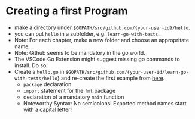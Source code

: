 # Creating a first Program

* make a directory under `$GOPATH/src/github.com/{your-user-id}/hello`.
* you can put `hello` in a subfolder, e.g. `learn-go-with-tests`.
* Note: For each chapter, make a new folder and choose an appropritate name.
* Note: Github seems to be mandatory in the go world.
* The VSCode Go Extension might suggest missing go commands to install. Do so.
* Create a `hello.go` in `$GOPATH/src/github.com/{your-user-id/learn-go-with-tests/hello`} and re-create the first example from [here](https://quii.gitbook.io/learn-go-with-tests/go-fundamentals/hello-world).
  * `package` declaration
  * `import` statement for the `fmt` package
  * declaration of a mandatory `main` function
  * Noteworthy Syntax: No semicolons! Exported method names start with a capital letter!